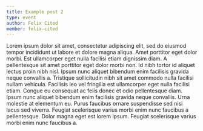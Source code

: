 ```yaml
---
title: Example post 2
type: event
author: Felix Cited
member: felix-cited
---
```


Lorem ipsum dolor sit amet, consectetur adipiscing elit, sed do eiusmod tempor incididunt ut labore et dolore magna aliqua.
Amet porttitor eget dolor morbi.
Est ullamcorper eget nulla facilisi etiam dignissim diam.
A pellentesque sit amet porttitor eget dolor morbi non.
Id nibh tortor id aliquet lectus proin nibh nisl.
Ipsum nunc aliquet bibendum enim facilisis gravida neque convallis a.
Tristique sollicitudin nibh sit amet commodo nulla facilisi nullam vehicula.
Facilisis leo vel fringilla est ullamcorper eget nulla facilisi etiam.
Congue eu consequat ac felis donec et odio pellentesque diam.
Ipsum nunc aliquet bibendum enim facilisis gravida neque convallis.
Urna molestie at elementum eu.
Purus faucibus ornare suspendisse sed nisi lacus sed viverra.
Feugiat scelerisque varius morbi enim nunc faucibus a pellentesque.
Dolor magna eget est lorem ipsum.
Feugiat scelerisque varius morbi enim nunc faucibus a.

